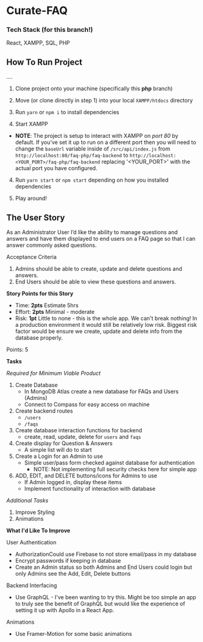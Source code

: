 # Curate-FAQ

### Tech Stack (for this branch!)

React, XAMPP, SQL, PHP

## How To Run Project

....
1. Clone project onto your machine (specifically this **php** branch)

2. Move (or clone directly in step 1) into your local `XAMPP/htdocs` directory

3. Run `yarn` or `npm i` to install dependencies

3. Start XAMPP
  - **NOTE**: The project is setup to interact with XAMPP on _port 80_ by default. If you've set it up to run on a different port then you will need to change the `baseUrl` variable inside of `/src/api/index.js` from `http://localhost:80/faq-php/faq-backend` to `http://localhost:<YOUR_PORT>/faq-php/faq-backend` replacing '<YOUR_PORT>' with the actual port you have configured.

4. Run `yarn start` or `npm start` depending on how you installed dependencies

5. Play around!

## The User Story

As an Administrator User I’d like the ability to manage questions
and answers and have them displayed to end users on a FAQ
page so that I can answer commonly asked questions.

Acceptance Criteria

1. Admins should be able to create, update and delete questions and answers.
2. End Users should be able to view these questions and answers.

**Story Points for this Story**

- Time: **2pts** Estimate 5hrs
- Effort: **2pts** Minimal - moderate
- Risk: **1pt** Little to none - this is the whole app. We can't break nothing! 
In a production environment it would still be relatively low risk. Biggest risk factor would be ensure we create, update and delete info from the database properly.

Points: 5

**Tasks**

*Required for Minimum Viable Product*

1. Create Database
    - In MongoDB Atlas create a new database for FAQs and Users (Admins)
    - Connect to Compass for easy access on machine
2. Create backend routes
    - `/users`
    - `/faqs`
3. Create database interaction functions for backend
    - create, read, update, delete for `users` and `faqs`
4. Create display for Question & Answers
    - A simple list will do to start
5. Create a Login for an Admin to use
    - Simple user/pass form checked against database for authentication
        - NOTE: Not implementing full security checks here for simple app
6. ADD, EDIT, and DELETE buttons/icons for Admins to use
    - If Admin logged in, display these items
    - Implement functionality of interaction with database

*Additional Tasks*

1. Improve Styling
2. Animations

**What I'd Like To Improve**

User Authentication 
- AuthorizationCould use Firebase to not store email/pass in my database
- Encrypt passwords if keeping in database
- Create an Admin status so both Admins and End Users could login but only Admins see the Add, Edit, Delete buttons

Backend Interfacing
- Use GraphQL - I've been wanting to try this. Might be too simple an app to truly see the benefit of GraphQL but would like the experience of setting it up with Apollo in a React App.

Animations
- Use Framer-Motion for some basic animations
